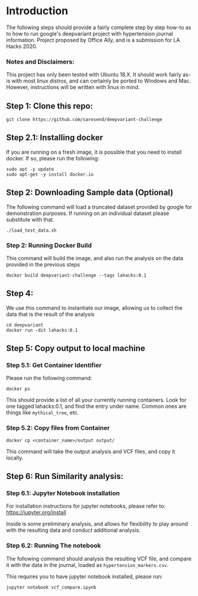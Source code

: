# Introduction

The following steps should provide a fairly complete step by step how-to as to how to run
google's deepvariant project with hypertension journal information. Project proposed by Office Ally,
and is a submission for LA Hacks 2020.

### Notes and Disclaimers:

This project has only been tested with Ubuntu 18.X. It should work fairly as-is with most linux distros, and can certainly be ported to Windows and Mac. However, instructions will be written with linux in mind.

## Step 1: Clone this repo:

```
git clone https://github.com/saresend/deepvariant-challenge
```

## Step 2.1: Installing docker

If you are running on a fresh image, it is possible that you need to install docker. If so, please run the following:

```
sudo apt -y update
sudo apt-get -y install docker.io
```

## Step 2: Downloading Sample data (Optional)

The following command will load a truncated dataset provided by google for demonstration purposes. If running on an individual dataset please substitute with that.

```
./load_test_data.sh
```

### Step 2: Running Docker Build

This command will build the image, and also run the analysis on the data provided in the previous steps

```
docker build deepvariant-challenge --tags lahacks:0.1
```

## Step 4:

We use this command to instantiate our image, allowing us to collect the data that is the result of the analysis

```
cd deepvariant
docker run -dit lahacks:0.1
```

## Step 5: Copy output to local machine

### Step 5.1: Get Container Identifier

Please run the following command:

```
docker ps
```

This should provide a list of all your currently running containers. Look for one tagged lahacks:0.1, and find the entry under name. Common ones are things like `mythical_tree`, etc.

### Step 5.2: Copy files from Container

```
docker cp <container_name>/output output/
```

This command will take the output analysis and VCF files, and copy it locally.

## Step 6: Run Similarity analysis:

### Step 6.1: Jupyter Notebook installation

For installation instructions for jupyter notebooks, please refer to: https://jupyter.org/install

Inside is some preliminary analysis, and allows for flexibility to play around with the resulting data and conduct additional analysis.

### Step 6.2: Running The notebook

The following command should analysis the resulting VCF file, and compare it with the data in the journal, loaded as `hypertension_markers.csv`.

This requires you to have jupyter notebook installed, please run:

```
jupyter notebook vcf_compare.ipynb
```
